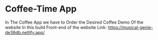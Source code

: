 # Coffee-Time App
In The Coffee App we have to Order the Desired Coffee 
Demo Of the website In this build Front-end of the website 
Link: https://musical-genie-de36db.netlify.app/
